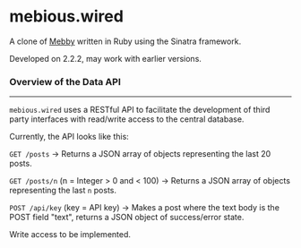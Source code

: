 mebious.wired
=============

A clone of [Mebby](http://mebious.co.uk) written in Ruby using the Sinatra framework.

Developed on 2.2.2, may work with earlier versions.

### Overview of the Data API

-----

`mebious.wired` uses a RESTful API to facilitate the development of
third party interfaces with read/write access to the central database.

Currently, the API looks like this:

`GET /posts` -> Returns a JSON array of objects representing the last 20 posts.

`GET /posts/n` (n = Integer > 0 and < 100) -> Returns a JSON array of objects representing the last `n` posts.

`POST /api/key` (key = API key) -> Makes a post where the text body is the POST field "text", returns a JSON object of success/error state.

Write access to be implemented.

